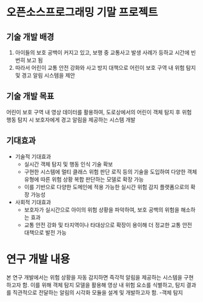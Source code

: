 # 오픈소스프로그래밍 기말 프로젝트

## 기술 개발 배경
1. 아이들의 보호 공백이 커지고 있고, 보행 중 교통사고 발생 사례가 등하교 시간에 빈번히 보고 됨
2. 따라서 어린이 교통 안전 강화와 사고 방지 대책으로 어린이 보호 구역 내 위험 탐지 및 경고 알림 시스템을 제안

## 기술 개발 목표
  어린이 보호 구역 내 영상 데이터를 활용하여, 도로상에서의 어린이 객체 탐지 후 위험 행동 탐지 시 보호자에게 경고 알림을 제공하는 시스템 개발

## 기대효과
- 기술적 기대효과
  - 실시간 객체 탐지 및 행동 인식 기술 확보
  - 구현한 시스템에 멀티 클래스 위험 판단 로직 등의 기술을 도입하여 다양한 객체 유형에 따른 위험 상황 복합 판단하는 모델로 확장 가능
  - 이를 기반으로 다양한 도메인에 적용 가능한 실시간 위험 감지 플랫폼으로의 확장 가능성
- 사회적 기대효과
  - 보호자가 실시간으로 아이의 위험 상황을 파악하여, 보호 공백의 위험을 해소하는 효과
  - 교통 안전 강화 및 타지역이나 타대상으로 확장이 용이해 더 정교한 교통 안전 대책으로 발전 가능

# 연구 개발 내용
본 연구 개발에서는 위험 상황을 자동 감지하면 즉각적 알림을 제공하는 시스템을 구현하고자 함. 이를 위해 객체 탐지 모델을 활용해 
영상 내 위험 요소를 식별하고, 탐지 결과를 직관적으로 전달하는 알림의 시각화 모듈을 설계 및 개발하고자 함. 
-객체 탐지

